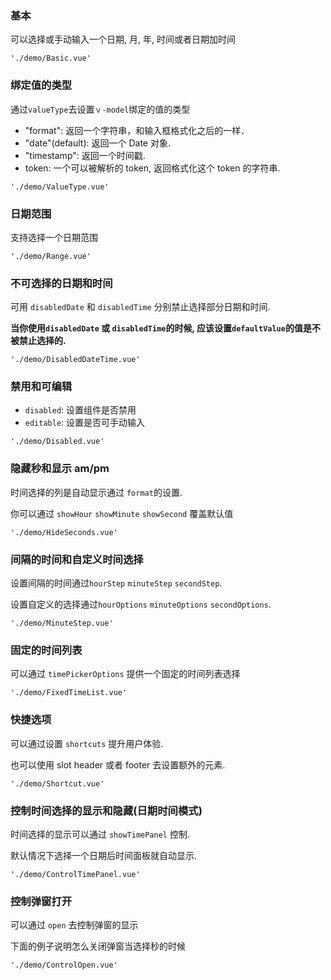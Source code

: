 ### 基本

可以选择或手动输入一个日期, 月, 年, 时间或者日期加时间

```demo
'./demo/Basic.vue'
```

### 绑定值的类型

通过`valueType`去设置`ｖ-model`绑定的值的类型

- "format": 返回一个字符串，和输入框格式化之后的一样．
- "date"(default): 返回一个 Date 对象.
- "timestamp": 返回一个时间戳.
- token: 一个可以被解析的 token, 返回格式化这个 token 的字符串.

```demo
'./demo/ValueType.vue'
```

### 日期范围

支持选择一个日期范围

```demo
'./demo/Range.vue'
```

### 不可选择的日期和时间

可用 `disabledDate` 和 `disabledTime` 分别禁止选择部分日期和时间.

**当你使用`disabledDate` 或 `disabledTime`的时候, 应该设置`defaultValue`的值是不被禁止选择的.**

```demo
'./demo/DisabledDateTime.vue'
```

### 禁用和可编辑

- `disabled`: 设置组件是否禁用
- `editable`: 设置是否可手动输入

```demo
'./demo/Disabled.vue'
```

### 隐藏秒和显示 am/pm

时间选择的列是自动显示通过 `format`的设置.

你可以通过 `showHour` `showMinute` `showSecond` 覆盖默认值

```demo
'./demo/HideSeconds.vue'
```

### 间隔的时间和自定义时间选择

设置间隔的时间通过`hourStep` `minuteStep` `secondStep`.

设置自定义的选择通过`hourOptions` `minuteOptions` `secondOptions`.

```demo
'./demo/MinuteStep.vue'
```

### 固定的时间列表

可以通过 `timePickerOptions` 提供一个固定的时间列表选择

```demo
'./demo/FixedTimeList.vue'
```

### 快捷选项

可以通过设置 `shortcuts` 提升用户体验.

也可以使用 slot header 或者 footer 去设置额外的元素.

```demo
'./demo/Shortcut.vue'
```

### 控制时间选择的显示和隐藏(日期时间模式)

时间选择的显示可以通过 `showTimePanel` 控制.

默认情况下选择一个日期后时间面板就自动显示.

```demo
'./demo/ControlTimePanel.vue'
```

### 控制弹窗打开

可以通过 `open` 去控制弹窗的显示

下面的例子说明怎么关闭弹窗当选择秒的时候

```demo
'./demo/ControlOpen.vue'
```

